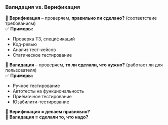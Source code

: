 ### **Валидация vs. Верификация**

🔹 **Верификация** – проверяем, **правильно ли сделано?** (соответствие требованиям)  
✅ **Примеры:**

- Проверка ТЗ, спецификаций
- Код-ревью
- Анализ тест-кейсов
- Статическое тестирование

🔹 **Валидация** – проверяем, **то ли сделали, что нужно?** (работает ли для пользователя)  
✅ **Примеры:**

- Ручное тестирование
- Автотесты на функциональность
- Приёмочное тестирование
- Юзабилити-тестирование

📝 **Верификация = делаем правильно?**  
📝 **Валидация = сделали то, что надо?**
